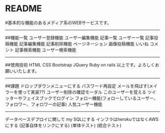 # README
#基本的な機能のあるメディア系のWEBサービスです。

***
##機能一覧
ユーザー登録機能
ユーザー編集機能
記事一覧
ユーザー一覧
記事投稿機能
記事編集機能
記事削除機能
ページネーション
画像投稿機能
いいね
コメント
記事検索機能
ユーザー検索機能

***
##使用技術
HTML CSS
Bootstrap
JQuery
Ruby on rails 
以上です。よろしくお願いいたします。

***
##課題
ドロップダウンメニューにする
パスワード再設定
メールを飛ばす(メイラーを使って実装??)
ユーザー削除の確認モーダル
このユーザーを覚える
ツイッターやフェイスブックでログイン
フォロー機能(フォローしているユーザー、フォロワー、フォロワーの記事)
人気ユーザー機能


***
データベースデプロイに関して
my SQLにする
インフラはherokuではなくAWSにする
(記事自体をリンクにする)
(単体テスト)
(統合テスト)

